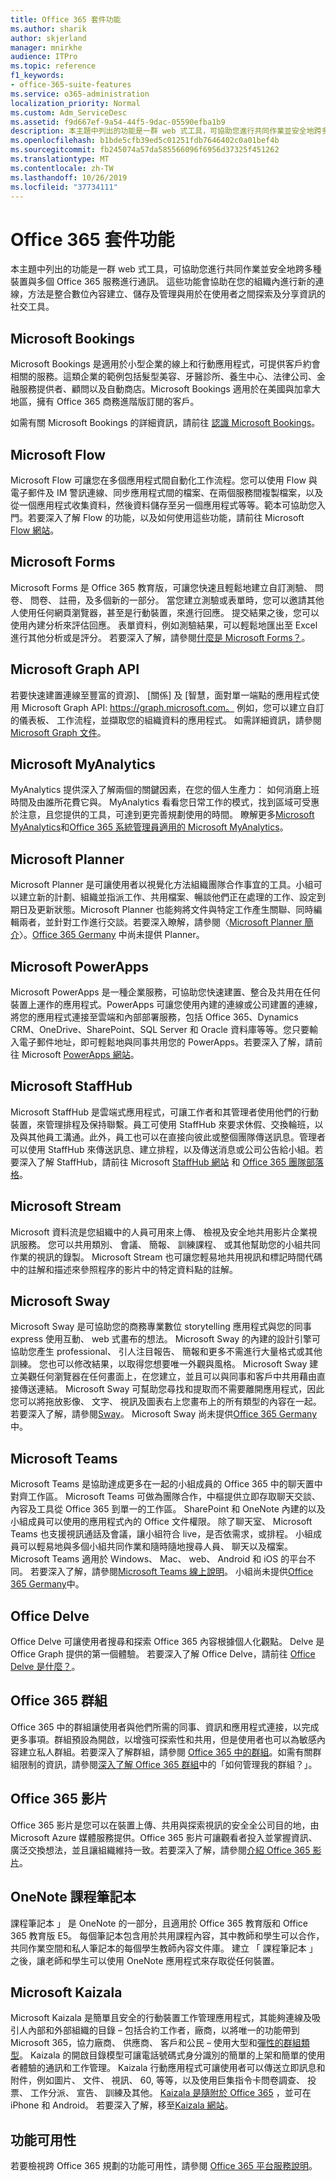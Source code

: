 ```yaml
---
title: Office 365 套件功能
ms.author: sharik
author: skjerland
manager: mnirkhe
audience: ITPro
ms.topic: reference
f1_keywords:
- office-365-suite-features
ms.service: o365-administration
localization_priority: Normal
ms.custom: Adm_ServiceDesc
ms.assetid: f9d667ef-9a54-44f5-9dac-05590efba1b9
description: 本主題中列出的功能是一群 web 式工具，可協助您進行共同作業並安全地跨多種裝置與多個 Office 365 服務進行通訊。 這些功能會協助在您的組織內進行新的連線，方法是整合數位內容建立、儲存及管理與用於在使用者之間探索及分享資訊的社交工具。
ms.openlocfilehash: b1bde5cfb39ed5c01251fdb7646402c0a01bef4b
ms.sourcegitcommit: fb245074a57da585566096f6956d37325f451262
ms.translationtype: MT
ms.contentlocale: zh-TW
ms.lasthandoff: 10/26/2019
ms.locfileid: "37734111"
---
```

# <a name="office-365-suite-features"></a>Office 365 套件功能

本主題中列出的功能是一群 web 式工具，可協助您進行共同作業並安全地跨多種裝置與多個 Office 365 服務進行通訊。 這些功能會協助在您的組織內進行新的連線，方法是整合數位內容建立、儲存及管理與用於在使用者之間探索及分享資訊的社交工具。
  
## <a name="microsoft-bookings"></a>Microsoft Bookings

Microsoft Bookings 是適用於小型企業的線上和行動應用程式，可提供客戶約會相關的服務。這類企業的範例包括髮型美容、牙醫診所、養生中心、法律公司、金融服務提供者、顧問以及自動商店。Microsoft Bookings 適用於在美國與加拿大地區，擁有 Office 365 商務進階版訂閱的客戶。 
  
如需有關 Microsoft Bookings 的詳細資訊，請前往 [認識 Microsoft Bookings](https://support.office.com/en-us/article/Say-hello-to-Microsoft-Bookings-47403d64-a067-4754-9ae9-00157244c27d?ui=en-US&amp;rs=en-US&amp;ad=US)。
  
## <a name="microsoft-flow"></a>Microsoft Flow

Microsoft Flow 可讓您在多個應用程式間自動化工作流程。您可以使用 Flow 與電子郵件及 IM 警訊連線、同步應用程式間的檔案、在兩個服務間複製檔案，以及從一個應用程式收集資料，然後資料儲存至另一個應用程式等等。範本可協助您入門。若要深入了解 Flow 的功能，以及如何使用這些功能，請前往 Microsoft [Flow 網站](https://flow.microsoft.com/en-us/)。
  
## <a name="microsoft-forms"></a>Microsoft Forms

Microsoft Forms 是 Office 365 教育版，可讓您快速且輕鬆地建立自訂測驗、 問卷、 問卷、 註冊，及多個新的一部分。 當您建立測驗或表單時，您可以邀請其他人使用任何網頁瀏覽器，甚至是行動裝置，來進行回應。 提交結果之後，您可以使用內建分析來評估回應。 表單資料，例如測驗結果，可以輕鬆地匯出至 Excel 進行其他分析或是評分。 若要深入了解，請參閱[什麼是 Microsoft Forms？](https://support.office.com/en-us/forms)。
  
## <a name="microsoft-graph-api"></a>Microsoft Graph API

若要快速建置連線至豐富的資源]、 [關係] 及 [智慧，面對單一端點的應用程式使用 Microsoft Graph API: https://graph.microsoft.com。 例如，您可以建立自訂的儀表板、 工作流程，並擷取您的組織資料的應用程式。 如需詳細資訊，請參閱[Microsoft Graph 文件](https://go.microsoft.com/fwlink/?linkid=849595)。
  
## <a name="microsoft-myanalytics"></a>Microsoft MyAnalytics

MyAnalytics 提供深入了解兩個的關鍵因素，在您的個人生產力： 如何消磨上班時間及由誰所花費它與。 MyAnalytics 看看您日常工作的模式，找到區域可受惠於注意，且您提供的工具，可達到更完善規劃使用的時間。 瞭解更多[Microsoft MyAnalytics](https://products.office.com/business/myanalytics-personal-analytics)和[Office 365 系統管理員適用的 Microsoft MyAnalytics](https://docs.microsoft.com/workplace-analytics/myanalytics/overview/mya-for-admins)。
  
## <a name="microsoft-planner"></a>Microsoft Planner

Microsoft Planner 是可讓使用者以視覺化方法組織團隊合作事宜的工具。小組可以建立新的計劃、組織並指派工作、共用檔案、暢談他們正在處理的工作、設定到期日及更新狀態。Microsoft Planner 也能夠將文件與特定工作產生關聯、同時編輯兩者，並針對工作進行交談。若要深入瞭解，請參閱〈[Microsoft Planner 簡介](https://go.microsoft.com/fwlink/?LinkID=718016&amp;clcid=0x4809)〉。[Office 365 Germany](office-365-germany.md) 中尚未提供 Planner。
  
## <a name="microsoft-powerapps"></a>Microsoft PowerApps

Microsoft PowerApps 是一種企業服務，可協助您快速建置、整合及共用在任何裝置上運作的應用程式。PowerApps 可讓您使用內建的連線或公司建置的連線，將您的應用程式連接至雲端和內部部署服務，包括 Office 365、Dynamics CRM、OneDrive、SharePoint、SQL Server 和 Oracle 資料庫等等。您只要輸入電子郵件地址，即可輕鬆地與同事共用您的 PowerApps。若要深入了解，請前往 Microsoft [PowerApps 網站](https://powerapps.microsoft.com/en-us/)。
  
## <a name="microsoft-staffhub"></a>Microsoft StaffHub

Microsoft StaffHub 是雲端式應用程式，可讓工作者和其管理者使用他們的行動裝置，來管理排程及保持聯繫。員工可使用 StaffHub 來要求休假、交換輪班，以及與其他員工溝通。此外，員工也可以在直接向彼此或整個團隊傳送訊息。管理者可以使用 StaffHub 來傳送訊息、建立排程，以及傳送消息或公司公告給小組。若要深入了解 StaffHub，請前往 Microsoft [StaffHub 網站](https://staffhub.office.com/) 和 [Office 365 團隊部落格](https://blogs.office.com/2017/01/12/microsoft-staffhub-is-here/)。
  
## <a name="microsoft-stream"></a>Microsoft Stream

Microsoft 資料流是您組織中的人員可用來上傳、 檢視及安全地共用影片企業視訊服務。 您可以共用類別、 會議、 簡報、 訓練課程、 或其他幫助您的小組共同作業的視訊的錄製。 Microsoft Stream 也可讓您輕易地共用視訊和標記時間代碼中的註解和描述來參照程序的影片中的特定資料點的註解。
  
## <a name="microsoft-sway"></a>Microsoft Sway

Microsoft Sway 是可協助您的商務專業數位 storytelling 應用程式與您的同事 express 使用互動、 web 式畫布的想法。 Microsoft Sway 的內建的設計引擎可協助您產生 professional、 引人注目報告、 簡報和更多不需進行大量格式或其他訓練。 您也可以修改結果，以取得您想要唯一外觀與風格。 Microsoft Sway 建立美觀任何瀏覽器在任何畫面上，在您建立，並且可以與同事和客戶中共用藉由直接傳送連結。 Microsoft Sway 可幫助您尋找和提取而不需要離開應用程式，因此您可以將拖放影像、 文字、 視訊及圖表右上您畫布上的所有類型的內容在一起。 若要深入了解，請參閱[Sway](https://sway.com)。 Microsoft Sway 尚未提供[Office 365 Germany](office-365-germany.md)中。
  
## <a name="microsoft-teams"></a>Microsoft Teams

Microsoft Teams 是協助達成更多在一起的小組成員的 Office 365 中的聊天置中對齊工作區。 Microsoft Teams 可做為團隊合作，中樞提供立即存取聊天交談、 內容及工具從 Office 365 到單一的工作區。 SharePoint 和 OneNote 內建的以及小組成員可以使用的應用程式內的 Office 文件權限。 除了聊天室、 Microsoft Teams 也支援視訊通話及會議，讓小組符合 live，是否依需求，或排程。 小組成員可以輕易地與多個小組共同作業和隨時隨地搜尋人員、 聊天以及檔案。 Microsoft Teams 適用於 Windows、 Mac、 web、 Android 和 iOS 的平台不同。 若要深入了解，請參閱[Microsoft Teams 線上說明](https://go.microsoft.com/fwlink/?linkid=834413)。 小組尚未提供[Office 365 Germany](office-365-germany.md)中。
  
## <a name="office-delve"></a>Office Delve

Office Delve 可讓使用者搜尋和探索 Office 365 內容根據個人化觀點。 Delve 是 Office Graph 提供的第一個體驗。 若要深入了解 Office Delve，請前往 [Office Delve 是什麼？](https://go.microsoft.com/fwlink/?LinkId=511463)。 
  
## <a name="office-365-groups"></a>Office 365 群組

Office 365 中的群組讓使用者與他們所需的同事、資訊和應用程式連接，以完成更多事項。群組預設為開啟，以增強可探索性和共用，但是使用者也可以為敏感內容建立私人群組。若要深入了解群組，請參閱 [Office 365 中的群組](https://support.office.com/en-US/Article/Find-help-about-Groups-in-Office-365-7a9b321f-b76a-4d53-b98b-a2b0b7946de1)。如需有關群組限制的資訊，請參閱[深入了解 Office 365 群組](https://go.microsoft.com/fwlink/?linkid=846714)中的「如何管理我的群組？」。
  
## <a name="office-365-video"></a>Office 365 影片

Office 365 影片是您可以在裝置上傳、共用與探索視訊的安全全公司目的地，由 Microsoft Azure 媒體服務提供。Office 365 影片可讓觀看者投入並掌握資訊、廣泛交換想法，並且讓組織維持一致。若要深入了解，請參閱[介紹 Office 365 影片](https://blogs.office.com/2014/11/18/introducing-office-365-video/)。
  
## <a name="onenote-class-notebook"></a>OneNote 課程筆記本

課程筆記本 」 是 OneNote 的一部分，且適用於 Office 365 教育版和 Office 365 教育版 E5。 每個筆記本包含用於共用課程內容，其中教師和學生可以合作，共同作業空間和私人筆記本的每個學生教師內容文件庫。 建立 「 課程筆記本 」 之後，讓老師和學生可以使用 OneNote 應用程式來存取從任何裝置。

## <a name="microsoft-kaizala"></a>Microsoft Kaizala

Microsoft Kaizala 是簡單且安全的行動裝置工作管理應用程式，其能夠連線及吸引人內部和外部組織的目錄 – 包括合約工作者，廠商，以將唯一的功能帶到 Microsoft 365，協力廠商、 供應商、 客戶和公民 – 使用大型和[彈性的群組類型](https://techcommunity.microsoft.com/t5/Microsoft-Kaizala-Blog/Model-your-communication-needs-using-Kaizala/ba-p/299710)。 Kaizala 的開啟目錄模型可讓電話號碼式身分識別的簡單的上架和簡單的使用者體驗的通訊和工作管理。 Kaizala 行動應用程式可讓使用者可以傳送立即訊息和附件，例如圖片、 文件、 視訊、 60, 等等，以及使用巨集指令卡問卷調查、 投票、 工作分派、 宣告、 訓練及其他。 [Kaizala 是隨附於 Office 365](https://products.office.com/en/business/microsoft-kaizala) ，並可在 iPhone 和 Android。 若要深入了解，移至[Kaizala 網站](https://products.office.com/en/business/microsoft-kaizala)。 
  
## <a name="feature-availability"></a>功能可用性

若要檢視跨 Office 365 規劃的功能可用性，請參閱 [Office 365 平台服務說明](office-365-platform-service-description.md)。
  

